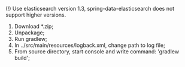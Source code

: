 (!) Use elasticsearch version 1.3, spring-data-elasticsearch does not support higher versions.

1) Download *.zip;
2) Unpackage;
3) Run gradlew;
4) In ../src/main/resources/logback.xml, change path to log file;
5) From source directory, start console and write command: 'gradlew build';